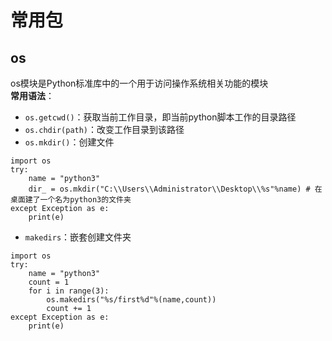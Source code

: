 # 常用包

## os
os模块是Python标准库中的一个用于访问操作系统相关功能的模块  
**常用语法**：  
- `os.getcwd()`：获取当前工作目录，即当前python脚本工作的目录路径
- `os.chdir(path)`：改变工作目录到该路径
- `os.mkdir()`：创建文件
```
import os
try:
    name = "python3"
    dir_ = os.mkdir("C:\\Users\\Administrator\\Desktop\\%s"%name) # 在桌面建了一个名为python3的文件夹
except Exception as e:
    print(e)
```

- `makedirs`：嵌套创建文件夹
```
import os
try:
    name = "python3"
    count = 1
    for i in range(3):
        os.makedirs("%s/first%d"%(name,count))
        count += 1
except Exception as e:
    print(e)
```

